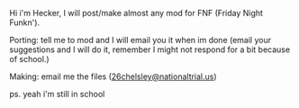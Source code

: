 Hi i'm Hecker, I will post/make almost any mod for FNF (Friday Night Funkn'). 

Porting: tell me to mod and I will email you it when im done (email your suggestions and I will do it, remember I might not respond for a bit because of school.)

Making: email me the files (26chelsley@nationaltrial.us) 

ps. yeah i'm still in school
